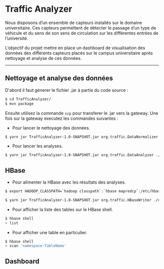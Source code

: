 # Traffic Analyzer

 Nous disposons d’un ensemble de capteurs installés sur le domaine universitaire. Ces capteurs permettent de détecter le passage d’un type de véhicule et du sens de son sens de circulation sur les différentes entrées de l’université.

 L’objectif du projet mettre en place un dashboard de visualisation des données des différents capteurs placés sur le campus universitaire après nettoyage et analyse de ces données.

---

## Nettoyage et analyse des données

D'abord il faut génerer le fichier .jar à partie du code source :

```bash
$ cd TrafficAnalyzer/
$ mvn package
```

Ensuite utilisez la commande ```scp``` pour transferer le .jar vers la gateway. Une fois sur la gateway executez les commandes suivantes :

- Pour lancer le nettoyage des données.

```bash
$ yarn jar TrafficAnalyzer-1.0-SNAPSHOT.jar org.traffic.DataNormalizer /user/auber/data_ple/citytraffic/ResultatCSV/ ./out
```

- Pour lancer les analyses.

```bash
$ yarn jar TrafficAnalyzer-1.0-SNAPSHOT.jar org.traffic.DataAnalyzer ./out/part-r-00000 ./out/analysis
```

## HBase

- Pour alimenter la HBase avec les résultats des analyses.

```bash
$ export HADOOP_CLASSPATH=`hadoop classpath`:`hbase mapredcp`:/etc/hbase/conf:/usr/hdp/3.0.0.0-1634/hbase/lib/*

$ yarn jar TrafficAnalyzer-1.0-SNAPSHOT.jar org.traffic.HBaseWriter ./out/analysis
```

- Pour afficher la liste des tables sur le HBase shell.

```bash
$ hbase shell
> list
```

- Pour afficher une table en particulier.

```bash
$ hbase shell
> scan 'namespace:TableName'
```

## Dashboard

